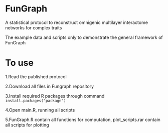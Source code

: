 # FunGraph

A statistical protocol to reconstruct omnigenic multilayer interactome networks for complex traits

The example data and scripts only to demonstrate the general framework of FunGraph

# To use

1.Read the published protocol

2.Download all files in Fungraph repository

3.Install required R packages through command `install.packages("package")`

4.Open main.R, running all scripts

5.FunGraph.R contain all functions for computation, plot_scripts.rar contain all scripts for plotting
